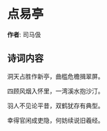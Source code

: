 # 点易亭

**作者**: 司马伋

## 诗词内容

洞天占胜作新亭，曲槛危檐揖翠屏。

四顾风烟入怀里，一湾溪水抱沙汀。

羽人不见论平昔，双鹤犹存有典型。

幸得官闲成吏隐，何妨续说旧羲经。

